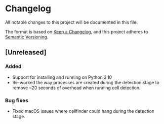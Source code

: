 # Changelog
All notable changes to this project will be documented in this file.

The format is based on [Keep a Changelog](https://keepachangelog.com/en/1.0.0/),
and this project adheres to [Semantic Versioning](https://semver.org/spec/v2.0.0.html).

## [Unreleased]

### Added
- Support for installing and running on Python 3.10
- Re-worked the way processes are created during the detection stage to remove
  ~20 seconds of overhead when running cell detection.

### Bug fixes
- Fixed macOS issues where cellfinder could hang during the detection stage.
